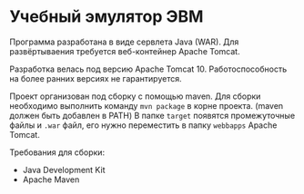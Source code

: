 # Учебный эмулятор ЭВМ

Программа разработана в виде сервлета Java (WAR).
Для развёртываения требуется веб-контейнер Apache Tomcat.

Разработка велась под версию Apache Tomcat 10. Работоспособность на более ранних версиях не гарантируется.

Проект организован под сборку с помощью maven.
Для сборки необходимо выполнить команду `mvn package` в корне проекта. (maven должен быть добавлен в PATH)
В папке `target` появятся промежуточные файлы и `.war` файл, его нужно переместить в папку `webbapps` Apache Tomcat.

Требования для сборки:
- Java Development Kit
- Apache Maven